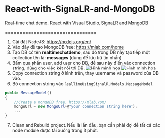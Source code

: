 # React-with-SignaLR-and-MongoDB
Real-time chat demo. React with Visual Studio, SignaLR and MongoDB

================================
1. Cài đặt NodeJS: https://nodejs.org/en/
2. Vào đây để tạo MongoDB free: https://mlab.com/home
3. Tạo DB có tên **realtimechatdemo**, sau đó trong DB này tạo tiếp một collection tên là: **messages** (dùng để lưu trữ tin nhắn)
4. Bấm qua phần user, add user cho DB, để sau này điền vào connection string, dùng cho việc kết nối tới DB.
![Hình minh họa](https://i.imgur.com/eoLarYh.png)
![Hình minh họa](https://i.imgur.com/2FyAia1.png)
5. Copy connection string ở hình trên, thay username và password của DB vào.
6. Bỏ connection string vào `RealTimeUsingSignalR.Models.MessageModel`
```javascript
public MessageModel()
{
    //Create a mongoDB free: https://mlab.com/
    mongoUrl = new MongoUrl(@"your connection string here");
    ...
}
```
7. Clean and Rebuild project. Nếu là lần đầu, bạn cần phải đợi để tất cả các node module được tải xuống trong ít phút.

